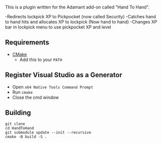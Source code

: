 This is a plugin written for the Adamant add-on called "Hand To Hand".
 
-Redirects lockpick XP to Pickpocket (now called Security)
-Catches hand to hand hits and allocates XP to lockpick (Now hand to hand)
-Changes XP bar in lockpick menu to use pickpocket XP and level

## Requirements
* [CMake](https://cmake.org/)
	* Add this to your `PATH`
	
## Register Visual Studio as a Generator
* Open `x64 Native Tools Command Prompt`
* Run `cmake`
* Close the cmd window

## Building
```
git clone 
cd HandToHand
git submodule update --init --recursive
cmake -B build -S .
```
